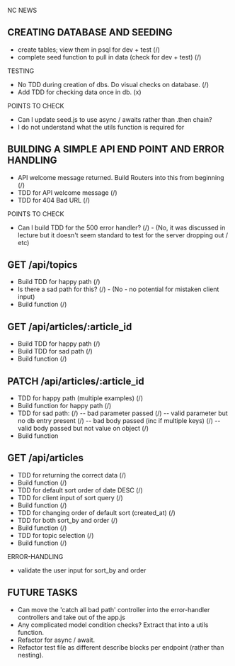 NC NEWS

## CREATING DATABASE AND SEEDING ##
- create tables; view them in psql for dev + test (/)
- complete seed function to pull in data (check for dev + test) (/)

TESTING
- No TDD during creation of dbs. Do visual checks on database. (/)
- Add TDD for checking data once in db. (x)

POINTS TO CHECK
- Can I update seed.js to use async / awaits rather than .then chain?
- I do not understand what the utils function is required for


## BUILDING A SIMPLE API END POINT AND ERROR HANDLING ##
- API welcome message returned. Build Routers into this from beginning (/)
- TDD for API welcome message (/)
- TDD for 404 Bad URL (/)

POINTS TO CHECK
- Can I build TDD for the 500 error handler? (/) - (No, it was discussed in lecture but it doesn't seem standard to test for the server dropping out / etc)

## GET /api/topics ##
- Build TDD for happy path (/)
- Is there a sad path for this? (/) - (No - no potential for mistaken client input)
- Build function (/)

## GET /api/articles/:article_id ##
- Build TDD for happy path (/)
- Build TDD for sad path (/)
- Build function (/)

## PATCH /api/articles/:article_id ##
- TDD for happy path (multiple examples) (/)
- Build function for happy path (/)
- TDD for sad path: (/)
-- bad parameter passed (/)
-- valid parameter but no db entry present (/)
-- bad body passed (inc if multiple keys) (/)
-- valid body passed but not value on object (/)
- Build function

## GET /api/articles ##
- TDD for returning the correct data (/)
- Build function (/)
- TDD for default sort order of date DESC (/)
- TDD for client input of sort query (/)
- Build function (/)
- TDD for changing order of default sort (created_at) (/)
- TDD for both sort_by and order (/)
- Build function (/)
- TDD for topic selection (/)
- Build function (/)

ERROR-HANDLING
- validate the user input for sort_by and order


## FUTURE TASKS ##
- Can move the 'catch all bad path' controller into the error-handler controllers and take out of the app.js
- Any complicated model condition checks? Extract that into a utils function.
- Refactor for async / await.
- Refactor test file as different describe blocks per endpoint (rather than nesting).